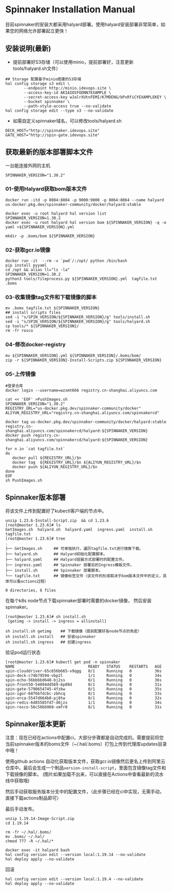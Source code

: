 # Spinnaker Installation Manual

目前spinnaker的安装大都采用halyard部署。使用halyard安装部署非常简单，如果您的网络允许部署起立更快！


## 安装说明(最新)

- 提前部署好S3存储（可以使用minio，提前部署好，注意更新tools/halyard.sh文件）

```
## Storage 配置基于minio搭建的S3存储
hal config storage s3 edit \
        --endpoint http://minio.idevops.site \
        --access-key-id AKIAIOSFODNN7EXAMPLE \
        --secret-access-key wJalrXUtnFEMI/K7MDENG/bPxRfiCYEXAMPLEKEY \
        --bucket spinnaker \
        --path-style-access true --no-validate
hal config storage edit --type s3 --no-validate
```

- 如需自定义spinnaker域名，可以修改tools/halyard.sh

```
DECK_HOST="http://spinnaker.idevops.site"
GATE_HOST="http://spin-gate.idevops.site"
```

## 获取最新的版本部署脚本文件

一台能连接外网的主机

```
SPINNAKER_VERSION="1.30.2"
```

### 01-使用Halyard获取bom版本文件

```
docker run -itd -p 8084:8084 -p 9000:9000 -p 8064:8064 --name halyard  us-docker.pkg.dev/spinnaker-community/docker/halyard:stable

docker exec -u root halyard hal version list
SPINNAKER_VERSION=1.30.2
docker exec -u root halyard hal version bom ${SPINNAKER_VERSION} -q -o yaml >${SPINNAKER_VERSION}.yml

mkdir -p .boms/bom ${SPINNAKER_VERSION}
```

### 02-获取gcr.io镜像

```
docker run -it  --rm -v `pwd`/:/opt/ python /bin/bash
pip install pyyaml
cd /opt && alias ll="ls -la"
SPINNAKER_VERSION=1.30.2
python3 tools/fileprocess.py ${SPINNAKER_VERSION}.yml  tagfile.txt .boms
```

### 03-收集镜像tag文件和下载镜像的脚本

```
mv .boms tagfile.txt ${SPINNAKER_VERSION}
## install scripts files
sed -i "s/SPIN_VERSION/${SPINNAKER_VERSION}/g" tools/install.sh
sed -i "s/SPIN_VERSION/${SPINNAKER_VERSION}/g" tools/halyard.sh
cp tools/* ${SPINNAKER_VERSION}/
rm -fr rosco
```

### 04-修改docker-registry

```
mv ${SPINNAKER_VERSION}.yml ${SPINNAKER_VERSION}/.boms/bom/
zip -r ${SPINNAKER_VERSION}-Install-Scripts.zip ${SPINNAKER_VERSION}
```

### 05-上传镜像

```
#登录仓库
docker login --username=wzxmt666 registry.cn-shanghai.aliyuncs.com

cat << 'EOF' >PushImages.sh
SPINNAKER_VERSION="1.30.2"
REGISTRY_URL="us-docker.pkg.dev/spinnaker-community/docker"
ALIYUN_REGISTRY_URL="registry.cn-shanghai.aliyuncs.com/spinnakercd"

docker tag us-docker.pkg.dev/spinnaker-community/docker/halyard:stable registry.cn-shanghai.aliyuncs.com/spinnakercd/halyard:${SPINNAKER_VERSION}
docker push registry.cn-shanghai.aliyuncs.com/spinnakercd/halyard:${SPINNAKER_VERSION}

for n in `cat tagfile.txt`
do
   docker pull ${REGISTRY_URL}/$n
   docker tag  ${REGISTRY_URL}/$n ${ALIYUN_REGISTRY_URL}/$n
   docker push ${ALIYUN_REGISTRY_URL}/$n
done
EOF
sh PushImages.sh
```

## Spinnaker版本部署

将该文件上传到配置好了kubectl客户端的节点中。

```
unzip 1.23.6-Install-Script.zip  && cd 1.23.6
[root@master 1.23.6]# ls
GetImages.sh  halyard.sh  halyard.yaml  ingress.yaml  install.sh  tagfile.txt
[root@master 1.23.6]# tree
.
├── GetImages.sh     ## 可单独执行，遍历tagfile.txt进行镜像下载。
├── halyard.sh       ## Halyard初始化配置脚本。
├── halyard.yaml     ## Halyard容器方式部署时的配置文件。
├── ingress.yaml     ## Spinnaker 部署后的Ingress模板文件。
├── install.sh       ## Spinnaker 部署脚本。
└── tagfile.txt      ## 镜像标签文件（该文件的形成取决于bom版本文件中的定义，具体可以看actions过程）

0 directories, 6 files
```

在每个k8s node节点下载spinnaker部署时需要的docker镜像， 然后安装spinnaker。

```
[root@master 1.23.6]# sh install.sh
 [getimg -> install -> ingress = allinstall]

sh install.sh getimg    ## 下载镜像（提前配置好各node节点的免密）
sh install.sh install   ## 安装spinnaker
sh install.sh ingress   ## 创建ingress

```
验证pod运行状态

```
[root@master 1.23.6]# kubectl get pod -n spinnaker
NAME                                READY   STATUS    RESTARTS   AGE
spin-clouddriver-65c656b665-v9qgg   0/1     Running   0          36s
spin-deck-c74b79594-vbp2l           1/1     Running   0          34s
spin-echo-56bbbbd648-bj2ss          0/1     Running   0          36s
spin-front50-54894dd569-6p89d       0/1     Running   0          31s
spin-gate-5798654745-4fzkw          0/1     Running   0          35s
spin-igor-68f6bfdcbc-zbhcq          0/1     Running   0          33s
spin-orca-5547d664b8-pj8tw          0/1     Running   0          32s
spin-redis-6d85585fd7-d6jzx         1/1     Running   0          34s
spin-rosco-56c56bb968-vmfr8         0/1     Running   0          31s
```

## Spinnaker版本更新
注意：现在已经在actions中配置ci，大部分步骤都是自动完成的。需要提前将您当前spinnaker版本的boms文件（~/.hal/.boms）打包上传到代理库updates目录中哦！

使用github actions 自动化获取版本文件，获取gcr.io镜像然后更名上传到阿里云仓库中。最后会生成一个制品`version-install-script`，里面包含镜像tag文件和下载镜像的脚本。
(图片如果加载不出来，可以直接在Actions中查看最新的流水线中获取哦)

然后手动获取服务版本分支中的配置文件，（此步骤已经在ci中实现，无需手动，直接下载actions制品即可）


最后手动发布。

```
unzip 1.19.14-Image-Script.zip
cd 1.19.14

rm -fr ~/.hal/.boms/
mv .boms/ ~/.hal/
chmod 777 -R ~/.hal/*
 
docker exec -it halyard bash
hal config version edit --version local:1.19.14 --no-validate
hal deploy apply --no-validate
```

回滚
```
hal config version edit --version local:1.19.4 --no-validate
hal deploy apply --no-validate
```

